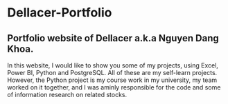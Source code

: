# Dellacer-Portfolio
## Portfolio website of Dellacer a.k.a Nguyen Dang Khoa.
In this website, I would like to show you some of my projects, using Excel, Power BI, Python and PostgreSQL. All of these are my self-learn projects. However, the Python project is my course work in my university, my team worked on it together, and I was aminly responsible for the code and some of information research on related stocks.
